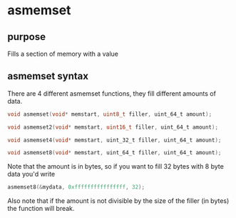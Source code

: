 # asmemset

## purpose

Fills a section of memory with a value

## asmemset syntax

There are 4 different asmemset functions, they fill different amounts of data. 

```c
void asmemset(void* memstart, uint8_t filler, uint_64_t amount);

void asmemset2(void* memstart, uint16_t filler, uint_64_t amount);

void asmemset4(void* memstart, uint_32_t filler, uint_64_t amount);

void asmemset8(void* memstart, uint_64_t filler, uint_64_t amount);

```

Note that the amount is in bytes, so if you want to fill 32 bytes with 8 byte data you'd write

```c
asmemset8(&mydata, 0xffffffffffffffff, 32);
```

Also note that if the amount is not divisible by the size of the filler (in bytes) the function will break.

